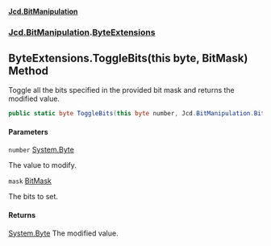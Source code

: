 #### [Jcd.BitManipulation](index 'index')

### [Jcd.BitManipulation](Jcd.BitManipulation 'Jcd.BitManipulation').[ByteExtensions](Jcd.BitManipulation.ByteExtensions 'Jcd.BitManipulation.ByteExtensions')

## ByteExtensions.ToggleBits(this byte, BitMask) Method

Toggle all the bits specified in the provided bit mask and returns the modified value.

```csharp
public static byte ToggleBits(this byte number, Jcd.BitManipulation.BitMask mask);
```

#### Parameters

<a name='Jcd.BitManipulation.ByteExtensions.ToggleBits(thisbyte,Jcd.BitManipulation.BitMask).number'></a>

`number` [System.Byte](https://docs.microsoft.com/en-us/dotnet/api/System.Byte 'System.Byte')

The value to modify.

<a name='Jcd.BitManipulation.ByteExtensions.ToggleBits(thisbyte,Jcd.BitManipulation.BitMask).mask'></a>

`mask` [BitMask](Jcd.BitManipulation.BitMask 'Jcd.BitManipulation.BitMask')

The bits to set.

#### Returns

[System.Byte](https://docs.microsoft.com/en-us/dotnet/api/System.Byte 'System.Byte')
The modified value.